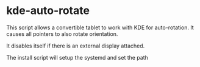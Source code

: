# kde-auto-rotate

This script allows a convertible tablet to work with
KDE for auto-rotation. It causes all pointers to also
rotate orientation.

It disables itself if there is an external display 
attached.

The install script will setup the systemd and
set the path
